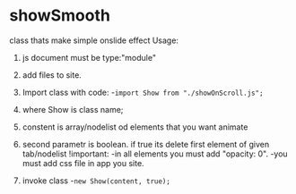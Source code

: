 # showSmooth
class thats make simple onslide effect
Usage:
1. js document must be type:"module"
2. add files to site.
3. Import class with code:
 -```import Show from "./showOnScroll.js";```
    
4. where Show is class name;
5. constent is array/nodelist od elements that you want animate
6. second parametr is boolean. if true its delete first element of given tab/nodelist
  !important:
    -in all elements you must add "opacity: 0".
    -you must add css file in app you site.
7. invoke class
    -```new Show(content, true);```
